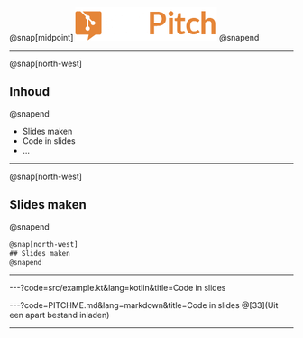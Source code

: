 @snap[midpoint]
<img src="images/logo.png" width="251" height="59" alt="GitPitch logo" style="border:unset; background:unset; box-shadow:unset;"/>
@snapend

---

@snap[north-west]
## Inhoud
@snapend

* Slides maken
* Code in slides
* ...

---

@snap[north-west]
## Slides maken
@snapend

```text
@snap[north-west]
## Slides maken
@snapend
```

---

---?code=src/example.kt&lang=kotlin&title=Code in slides

---?code=PITCHME.md&lang=markdown&title=Code in slides
@[33](Uit een apart bestand inladen)

---

